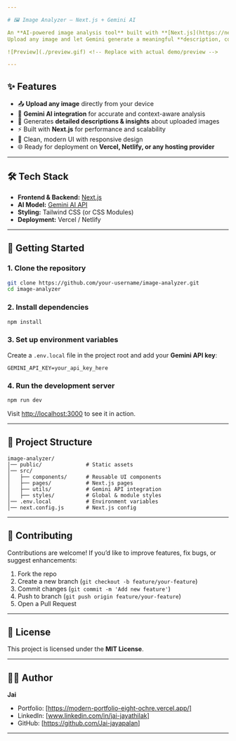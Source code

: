 ```yaml
---

# 🖼️ Image Analyzer — Next.js + Gemini AI

An **AI-powered image analysis tool** built with **[Next.js](https://nextjs.org/)** and **[Gemini AI](https://deepmind.google/technologies/gemini/)**.
Upload any image and let Gemini generate a meaningful **description, context, and insights** about it in seconds.

![Preview](./preview.gif) <!-- Replace with actual demo/preview -->

---
```


## ✨ Features

* 📤 **Upload any image** directly from your device
* 🤖 **Gemini AI integration** for accurate and context-aware analysis
* 📝 Generates **detailed descriptions & insights** about uploaded images
* ⚡ Built with **Next.js** for performance and scalability
* 🎨 Clean, modern UI with responsive design
* 🌐 Ready for deployment on **Vercel, Netlify, or any hosting provider**

---

## 🛠️ Tech Stack

* **Frontend & Backend:** [Next.js](https://nextjs.org/)
* **AI Model:** [Gemini AI API](https://ai.google.dev/)
* **Styling:** Tailwind CSS (or CSS Modules)
* **Deployment:** Vercel / Netlify

---

## 🚀 Getting Started

### 1. Clone the repository

```bash
git clone https://github.com/your-username/image-analyzer.git
cd image-analyzer
```

### 2. Install dependencies

```bash
npm install
```

### 3. Set up environment variables

Create a `.env.local` file in the project root and add your **Gemini API key**:

```env
GEMINI_API_KEY=your_api_key_here
```

### 4. Run the development server

```bash
npm run dev
```

Visit [http://localhost:3000](http://localhost:3000) to see it in action.

---

## 📂 Project Structure

```
image-analyzer/
│── public/              # Static assets
│── src/
│   ├── components/      # Reusable UI components
│   ├── pages/           # Next.js pages
│   ├── utils/           # Gemini API integration
│   ├── styles/          # Global & module styles
│── .env.local           # Environment variables
│── next.config.js       # Next.js config
```

---

## 🤝 Contributing

Contributions are welcome! If you’d like to improve features, fix bugs, or suggest enhancements:

1. Fork the repo
2. Create a new branch (`git checkout -b feature/your-feature`)
3. Commit changes (`git commit -m 'Add new feature'`)
4. Push to branch (`git push origin feature/your-feature`)
5. Open a Pull Request

---

## 📜 License

This project is licensed under the **MIT License**.

---

## 👨‍💻 Author

**Jai**

* Portfolio: \[https://modern-portfolio-eight-ochre.vercel.app/]
* LinkedIn: \[www.linkedin.com/in/jai-jayathilak]
* GitHub: \[https://github.com/Jai-jayapalan]

---
